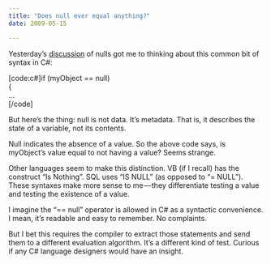 ```yaml
---
title: "Does null ever equal anything?"
date: 2009-05-15

---
```


Yesterday’s [discussion](/blog/post/Nulls-and-knowledge.aspx) of nulls got me to thinking about this common bit of syntax in C#:

[code:c#]if (myObject == null)  
{  
…  
[/code]

But here’s the thing: null is not data. It’s metadata. That is, it describes the state of a variable, not its contents.

Null indicates the absence of a value. So the above code says, is myObject’s value equal to not having a value? Seems strange.

Other languages seem to make this distinction. VB (if I recall) has the construct “Is Nothing”. SQL uses “IS NULL” (as opposed to “= NULL”). These syntaxes make more sense to me — they differentiate testing a value and testing the existence of a value.

I imagine the “== null” operator is allowed in C# as a syntactic convenience. I mean, it’s readable and easy to remember. No complaints.

But I bet this requires the compiler to extract those statements and send them to a different evaluation algorithm. It’s a different kind of test. Curious if any C# language designers would have an insight.
